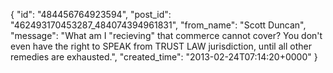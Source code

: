  {
   "id": "484456764923594",
   "post_id": "462493170453287_484074394961831",
   "from_name": "Scott Duncan",
   "message": "What am I \"recieving\" that commerce cannot cover? You don't even have the right to SPEAK from TRUST LAW jurisdiction, until all other remedies are exhausted.",
   "created_time": "2013-02-24T07:14:20+0000"
 }
